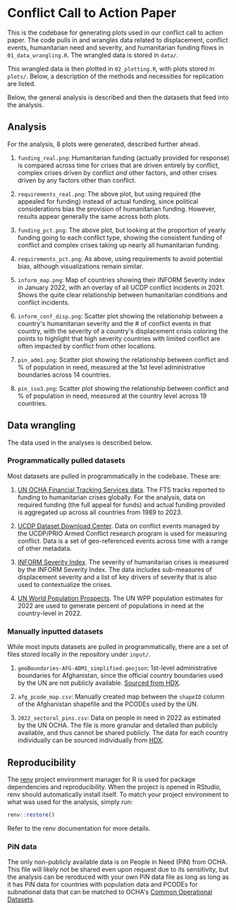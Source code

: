 # Conflict Call to Action Paper

This is the codebase for generating plots used in our conflict call to action paper.
The code pulls in and wrangles data related to displacement, conflict events, humanitarian
need and severity, and humanitarian funding flows  in `01_data_wrangling.R`. The wrangled
data is stored in `data/`.

This wrangled data is then plotted in `02_plotting.R`, with plots stored in `plots/`. Below,
a description of the methods and necessities for replication are listed.

Below, the general analysis is described and then the datasets that feed into the analysis.

## Analysis

For the analysis, 8 plots were generated, described further ahead.

1. `funding_real.png`: Humanitarian funding (actually provided for response) is
compared across time for crises that are driven entirely by conflict, complex
crises driven by conflict *and* other factors, and other crises driven by any
factors other than conflict.

2. `requirements_real.png`: The above plot, but using required (the appealed for
funding) instead of actual funding, since political considerations bias the
provision of humanitarian funding. However, results appear generally the same
across both plots.

3. `funding_pct.png`: The above plot, but looking at the proportion of yearly
funding going to each conflict type, showing the consistent funding of conflict
and complex crises taking up nearly all humanitarian funding.

4. `requirements_pct.png`: As above, using requirements to avoid potential bias,
although visualizations remain similar.

5. `inform_map.png`: Map of countries showing their INFORM Severity index in January
2022, with an overlay of all UCDP conflict incidents in 2021. Shows the quite clear
relationship between humanitarian conditions and conflict incidents.

6. `inform_conf_disp.png`: Scatter plot showing the relationship between a country's
humanitarian severity and the # of conflict events in that country, with the severity
of a country's displacement crisis coloring the points to highlight that high severity
countries with limited conflict are often impacted by conflict from other locations.

7. `pin_adm1.png`: Scatter plot showing the relationship between conflict and
% of population in need, measured at the 1st level administrative
boundaries across 14 countries.

8. `pin_iso3.png`: Scatter plot showing the relationship between conflict and
% of population in need, measured at the country level across 19 countries.

## Data wrangling

The data used in the analyses is described below.

### Programmatically pulled datasets

Most datasets are pulled in programmatically in the codebase. These are:

1. [UN OCHA Financial Tracking Services data](https://fts.unocha.org). The
FTS tracks reported to funding to humanitarian crises globally. For the analysis,
data on required funding (the full appeal for funds) and actual funding provided
is aggregated up across all countries from 1989 to 2023.

2. [UCDP Dataset Download Center](https://ucdp.uu.se/downloads/index.html). Data
on conflict events managed by the UCDP/PRIO Armed Conflict research program is
used for measuring conflict. Data is a set of geo-referenced events across time
with a range of other metadata.

3. [INFORM Severity Index](https://ucdp.uu.se/downloads/index.html). The severity
of humanitarian crises is measured by the INFORM Severity Index. The data includes
sub-measures of displacement severity and a list of key drivers of severity that is
also used to contextualize the crises.

4. [UN World Population Prospects](https://population.un.org/wpp/). The UN WPP
population estimates for 2022 are used to generate percent of populations in need
at the country-level in 2022.

### Manually inputted datasets

While most inputs datasets are pulled in programmatically, there are a set of
files stored locally in the repository under `input/`.

1. `geoBoundaries-AFG-ADM1_simplified.geojson`: 1st-level administrative boundaries
for Afghanistan, since the official country boundaries used by the UN are
not publicly available.
[Sourced from HDX](https://data.humdata.org/dataset/geoboundaries-admin-boundaries-for-afghanistan).

2. `afg_pcode_map.csv`: Manually created map between the `shapeID` column of the Afghanistan
shapefile and the PCODEs used by the UN.

3. `2022_sectoral_pins.csv`: Data on people in need in 2022 as estimated by the
UN OCHA. The file is more granular and detailed than publicly available, and
thus cannot be shared publicly. The data for each country individually can
be sourced individually from [HDX](https://data.humdata.org/dataset).

## Reproducibility

The [renv](https://github.com/rstudio/renv) project environment manager for R
is used for package dependencies and reproducibility. When the project is opened
in RStudio, renv should automatically install itself. To match your project
environment to what was used for the analysis, simply run:

```r
renv::restore()
```

Refer to the renv documentation for more details.

### PiN data

The only non-publicly available data is on People in Need (PiN) from OCHA.
This file will likely not be shared even upon request due to its sensitivity,
but the analysis can be reroduced with your own PiN data file as long as long
as it has PiN data for countries with population data and PCODEs for subnational
data that can be matched to OCHA's [Common Operational Datasets](https://cod.unocha.org).


